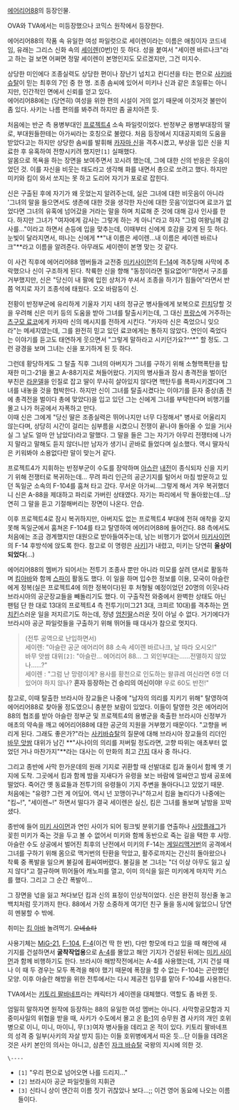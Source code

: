 [에어리어88](%EC%97%90%EC%96%B4%EB%A6%AC%EC%96%B488.md)의 등장인물.

OVA와 TVA에서는 미등장했으나 코믹스 원작에서 등장한다.

에어리어88의 작품 속 유일한 여성 파일럿으로 세이렌이라는 이름은 애칭이자 코드네임, 유래는 그리스 신화 속의
[세이렌](%EC%84%B8%EC%9D%B4%EB%A0%8C.md)(0번)인 듯 하다. 성을 붙여서 "세이렌 바르나크"라고 하는 걸
보면 어쩌면 정말 세이렌이 본명인지도 모르겠지만, 그건 미지수.

상당한 미인에다 조종실력도 상당한 편이나 장난기 넘치고 컨디션을 타는 편으로 [사키바슈탈](%EC%82%AC%ED%82%A4%20%EB%B0%94%EC%8A%88%ED%83%88.md)이 믿는 최후의 7인 중 한 명.
조종 솜씨에 있어서 미키나 신과 같은 초일류는 아니지만, 인간적인 면에서 신뢰를 얻고 있다.  
에어리어88에는 (당연히) 여성을 위한 편의 시설이 거의 없기 때문에 이것저것 불만이 좀 있다. 사키는 나름 편의를 봐주려 하지만 좀
골치아픈 듯.

처음에는 반군 측 용병부대인 [프로젝트4](%ED%94%84%EB%A1%9C%EC%A0%9D%ED%8A%B84.md) 소속
파일럿이었다. 반정부군 용병부대장의 딸로, 부대원들한테는 아가씨라는 호칭으로 불렸다. 처음 등장에서 지대공지뢰의 도움을 받았다고는 하지만
상당한 솜씨를 발휘해 [카자마 신](%EC%B9%B4%EC%9E%90%EB%A7%88%20%EC%8B%A0.md)을 격추시켰고, 부상을
입은 신을 치료한 후 유혹하여 전향시키려 했지만`[1]` 실패했다.  
알몸으로 목욕을 하는 장면을 보여주면서 꼬시려 했는데, 그에 대한 신의 반응은 웃음이었던 것. 이를 자신을 비웃는 태도라고 생각해 화를
내면서 총으로 쏘려고 했다. 하지만 미키와 킴이 와서 쏘지는 못 하고 도리어 자기가 포로로 잡힌다.

신은 구출된 후에 자기가 왜 웃었는지 알려주는데, 실은 그녀에 대한 비웃음이 아니라 '그녀의 말을 들으면서도 생존에 대한 것을 생각한 자신에
대한 웃음'이었다며 료코가 없었다면 그녀의 유혹에 넘어갔을 거라는 말을 하며 치료해 준 것에 대해 감사 인사를 한다. 하지만 그녀가
"여자에게 감사는 그렇게 하는 게 아니"라고 하자 "그럼 여왕님께 감사를..."이라고 하면서 손등에 입을 맞추는데, 이때부터 신에게 호감을
갖게 된 듯 하다. 눈빛이 달라지면서, 떠나는 신에게 **"내 이름은 세이렌...내 이름은 세이렌 바르나크"**라고 이름을 알려준다.
아무래도 세이렌이 본명 맞는 것 같다.

이 사건 직후에 에어리어88 멤버들과 교전중 [미키사이먼](%EB%AF%B8%ED%82%A4%20%EC%82%AC%EC%9D%B4%EB%A8%BC.md)의
[F-14](F-14.md)에 격추당해 사막에 추락했으나 신이 구조하게 된다. 착륙한 신을 향해 "동정이라면 필요없어!"하면서 구조를
거부했지만, 신은 "당신이 내 팔에 입힌 상처가 쑤셔서 조종을 하기가 힘들어"라면서 반쯤 억지로 자기 조종석에 태웠다. 오오 바람둥이 신.

전황이 반정부군에 유리하게 기울자 기지 내의 정규군 병사들에게 보복으로 [린치](%EB%A6%B0%EC%B9%98.md)당할 것을
우려해 신은 미키 등의 도움을 받아 그녀를 탈출시키는데, 그 대신 [프랑스](%ED%94%84%EB%9E%91%EC%8A%A4.md)에
거주하는 [츠구모 료코](%EC%B8%A0%EA%B5%AC%EB%AA%A8%20%EB%A3%8C%EC%BD%94.md)에게 카자마 신의
메시지를 전하게 시킨다. "카자마 신은 죽었으니 잊으라"는 메세지였는데, 그를 완전히 믿고 있던 료코에게는 통하지 않았다. 연인이 죽었다는
이야기를 듣고도 태연하게 웃으면서 "그렇게 말하라고 시키던가요?^^*" 할 정도. 그런 광경을 보며 그녀는 신을 포기하게 된 듯 하다.

그런데 황당하게도 그 탈출 직후 그녀의 아버지가 그녀를 구하기 위해 소형핵폭탄을 탑재한 미그-21을 몰고 A-88기지로 쳐들어왔다. 기지의
병사들과 잠시 총격전을 벌이던 부친은 [라운델](%EB%9D%BC%EC%9A%B4%EB%8D%B8.md)을 인질로 잡고 딸이 무사히
살아있지 않다면 핵탄두를 폭파시키겠다며 그녀를 내놓을 것을 협박한다. 하지만 신이 그녀를 탈출시켰다는 이야기를 듣자 중상(좀 전에 총격전을
벌이다 총에 맞았다)을 입고 있던 그는 신에게 그녀를 부탁한다며 비행기를 몰고 나가 허공에서 자폭하고 만다.  
이때 신은 그에게 "당신 딸은 조종실력은 뛰어나지만 너무 다정해서" 병사로 어울리지 않는다며, 상당히 시간이 걸리는 심부름을 시켰으니 전쟁이
끝나야 돌아올 수 있을 거(사실 그 날도 얼마 안 남았다)라고 말했다. 그 말을 들은 그는 자기가 아무리 전쟁터에 나가지 말라고 말해도 듣지
않더니만 남자가 생기니 곧바로 들었다며 실소했다. 역시 딸자식은 키워봐야 소용없다란 말이 맞는거 같다.

프로젝트4가 지휘하는 반정부군이 수도를 장악하며 [아스란](%EC%95%84%EC%8A%A4%EB%9E%80.md)
[내전](%EB%82%B4%EC%A0%84.md)이 종식되자 신을 지키기 위해 전쟁터로 복귀하는데... 무려 파리 인근의 공군기지를
털어서 마침 방문하고 있던 독일군 소속의 F-104를 훔쳐 타고 갔다. 무서운 아가씨...그렇게 해서 겨우 복귀했더니 신은 A-88을
제대하고 파리로 가버린 상태였다. 자기는 파리에서 막 돌아왔는데...당연히 그 말을 듣고 기절해버리는 장면이 나온다. 안습.

이후 프로젝트4로 잠시 복귀하지만, 아버지도 없는 프로젝트4 부대에 전혀 애착을 갖지 못해 독일군에서 훔쳐온 F-104를 타고 탈영하여
에어리어88에 들어간다. 88 측에서도 처음에는 조금 경계했지만 대원으로 받아들여주는데, 남는 비행기가 없어서 [미키사이먼](%EB%AF%B8%ED%82%A4%20%EC%82%AC%EC%9D%B4%EB%A8%BC.md)의 F-14 후방석에 앉도록
한다. 참고로 이 명령은 [사키](%EC%82%AC%ED%82%A4%20%EB%B0%94%EC%8A%88%ED%83%88.md)]가
내렸고, 미키는 당연히 **울상이 되었다**(...)

에어리어88의 멤버가 되어서는 전투기 조종사 뿐만 아니라 미모를 살려 댄서로 활동하며 [킴아바](%ED%82%B4%20%EC%95%84%EB%B0%94.md)와 함께
[스파이](%EC%8A%A4%ED%8C%8C%EC%9D%B4.md) 활동도 했다. 이 일을 하며 입수한 정보를 이용, 모국이 아슬란에게
정복(실은 프로젝트4에 의한 정복이다)된 후 처형될 예정이었던 20명의 이웃나라 브라시아의 공군장교들을 빼돌리기도 했다. 이 구출작전
와중에서 완벽한 상태도 아닌 팬텀 단 한 대로 13대의 프로젝트4 측 전투기(미그21 3대, 크피르 10대)를 격추하는
[먼치킨](%EB%A8%BC%EC%B9%98%ED%82%A8.md)스러운 일을 저지르기도 하는데, 정녕
[엄친딸](%EC%97%84%EC%B9%9C%EB%94%B8.md)스러운 짓이 아닐 수 없다. 거기에다가 브라시아 공군 파일럿들을
구출하기 위해 뛰어들 때 대사가 참으로 멋지다.

> (전투 공역으로 난입하면서)  
세이렌: "아슬란 공군 에어리어 88 소속 세이렌 바르나크, 날 따라 오시오!"  
바무 앗쌈 대위`[2]`: "아슬란... 에어리어 88... 그 외인부대는......전멸하지 않았나......?"  
세이렌 : "그럼 난 망령이게? 용사를 황천으로 인도하는 왈큐레 여신라면 6명 더 있어야 하지 않나? **혼자 등장하는 건 승리의
여신이야!** 우로 60도 반전!"

참고로, 이때 탈출한 브라시아 장교들은 나중에 "남자의 의리를 지키기 위해" 탈영하여 에어리어88로 찾아올 정도였으니 충분한 보람이 있었다.
이들이 탈영한 것은 에어리어88의 협조를 받아 아슬란 정부군 및 프로젝트4의 용병군을 축출한 브라시아 신정부가 애초의 약속을 깨고
에어리어88에 대한 공군의 지원을 거부했기 때문이다. "고향을 버리게 된다. 그래도 좋은가?"라는 [사키바슈탈](%EC%82%AC%ED%82%A4%20%EB%B0%94%EC%8A%88%ED%83%88.md)의 질문에 대해 브라시아 장교들의
리더인 [바무 앗쌈](%EB%B0%94%EB%AC%B4%20%EC%95%97%EC%8C%88.md) 대위가 남긴 **"사나이의 의리를
저버릴 정도라면, 고향 따위는 애초부터 없었던 거나 마찬가지"**라는 대사는 이 만화의 최고
[간지](%EA%B0%84%EC%A7%80.md) 대사 중 하나다.

그리고 종반에 사막 한가운데의 원래 기지로 귀환할 때 선발대로 킴과 둘이서 함께 옛 기지에 도착. 그곳에서 킴과 함께 밤을 지새다가 유령을
보는 바람에 얼싸안고 밤새 공포에 떨었다. 죽어간 옛 동료들과 전투기의 유령들이 기지 주변을 돌아다니고 있었기 때문.  
처음에는 "유령? 그런 게 어딨어. 역시 넌 꼬맹이구나"하고서 킴을 놀리다가 나중에는 "킴~!", "세이렌~!" 하면서 떨다가 결국 세이렌은
실신, 킴은 그녀를 돌보며 날밤을 꼬박 샜다.

종반에 들어 [미키 사이먼](%EB%AF%B8%ED%82%A4%20%EC%82%AC%EC%9D%B4%EB%A8%BC.md)과 연인
사이가 되어 핑크빛 분위기를 연출하나
[사망플래그](%EC%82%AC%EB%A7%9D%ED%94%8C%EB%9E%98%EA%B7%B8.md)가 꽂힌 미키가 죽는 것을 두고
볼 수 없어서 미키와 함께 동반으로 죽는 길을 택한 후 사망. 아슬란 수도 상공에서 벌어진 최후의 난전에서 미키의 F-14는 [게일리맥거번](%EA%B2%8C%EC%9D%BC%EB%A6%AC%20%EB%A7%A5%EA%B1%B0%EB%B2%88.md)의 공격에서
그녀를 구하기 위해 몸으로 맥거번의 탄환을 막았고, 활주로까지는 간신히 돌아왔으나 착륙 중 폭발을 일으켜 불길에 휩싸여버렸다. 불길을 본
그녀는 "더 이상 아무도 잃고 싶지 않다"고 절규하며 뛰어들어 캐노피를 열고, 이미 의식을 잃은 미키에게 마지막 키스를 했다. 그리고 그
순간 폭발이...

그 장면을 넋을 잃고 쳐다보던 킴과 신의 표정이 인상적이었다. 신은 완전히 정신줄 놓고 백치처럼 웃기까지 한다. 88에서 가장 소중하게
여기던 친구 둘을 동시에 잃었으니 당연히 멘붕할 수 밖에.

취미는 [킴 아바](%ED%82%B4%20%EC%95%84%EB%B0%94.md) 놀려먹기. <del>오네쇼타</del>

사용기체는 [MiG-21](MiG-21.md), [F-104](F-104.md), [F-4](F-4.md)(이건 딱 한
번), 다만 항모에 타고 있을 때 해안에 새 기지를 건설하면서 **굴착작업용**으로 [A-4](A-4.md)를 몰았고 해안 기지가
건설된 뒤에는 [미키 사이먼](%EB%AF%B8%ED%82%A4%20%EC%82%AC%EC%9D%B4%EB%A8%BC.md)과 함께
비행하기도 한다. 브라시아 해방작전에서는 A-4를 사용했는데, 기지 건설 때나 이 때 두 경우는 모두 폭격을 해야 했기 때문에 폭장을 할 수
없는 F-104는 곤란했던 모양. 이후 아슬란 해방을 위한 전투에서는 다시 제공전 임무를 맡아 F-104를 사용한다.

TVA에서는 [키토리 팔바네프](%ED%82%A4%ED%86%A0%EB%A6%AC%20%ED%8C%94%EB%B0%94%EB%84%A4%ED%94%84.md)라는 캐릭터가 세이렌을 대체했다. 역할도 좀 바뀐 듯.

엄밀히 말하자면 원작에 등장하는 88의 유일한 여성 멤버는 아니다. 사막항공모함과 지중미사일의 위협을 받을 때, 사키가 수도에서 몰고 온
[B-1](B-1.md)의 승무원 겸 사키의 개인 호위병으로 이니, 미니, 마이니, 무`[3]`여자 병사들을 데리고 온 적이 있다.
키토리 팔바네프의 성격 중 일부(사키의 자살 방지 등)는 이들 호위병에게서 따온 듯...단 이들을 데려온 것은 사키 본인의 의사는 아니고,
삼촌인 [자크 바슈탈](%EC%9E%90%ED%81%AC%20%EB%B0%94%EC%8A%88%ED%83%88.md) 국왕의 지시에
의한 것.

`\----`

  * `[1]` "우리 편으로 넘어오면 나를 드리지..."
  * `[2]` 브라시아 공군 파일럿들의 지휘관
  * `[3]` 신타니 상이 엔간히 이름 짓기 귀찮았나 보다...;; 이건 영어 동요에 나오는 이름들이다.

